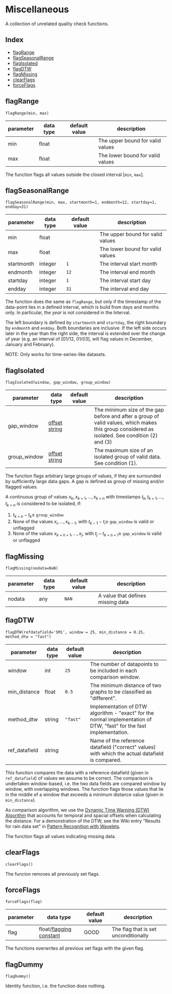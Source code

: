 # Miscellaneous

A collection of unrelated quality check functions.

## Index

- [flagRange](#flagrange)
- [flagSeasonalRange](#flagseasonalrange)
- [flagIsolated](#flagisolated)
- [flagDTW](#flagdtw)
- [flagMissing](#flagmissing)
- [clearFlags](#clearflags)
- [forceFlags](#forceflags)



## flagRange

```
flagRange(min, max)
```
| parameter | data type | default value | description                      |
| --------- | --------- | ------------- | -----------                      |
| min       | float     |               | The upper bound for valid values |
| max       | float     |               | The lower bound for valid values |


The function flags all values outside the closed interval
$`[`$`min`, `max`$`]`$.

## flagSeasonalRange

```
flagSeasonalRange(min, max, startmonth=1, endmonth=12, startday=1, endday=31)
```

| parameter  | data type   | default value | description                      |
| ---------  | ----------- | ----          | -----------                      |
| min        | float       |               | The upper bound for valid values |
| max        | float       |               | The lower bound for valid values |
| startmonth | integer     | `1`           | The interval start month         |
| endmonth   | integer     | `12`          | The interval end month           |
| startday   | integer     | `1`           | The interval start day           |
| endday     | integer     | `31`          | The interval end day             |

The function does the same as `flagRange`, but only if the timestamp of the
data-point lies in a defined interval, which is build from days and months only. 
In particular, the *year* is not considered in the Interval. 

The left 
boundary is defined by `startmonth` and `startday`, the right boundary by `endmonth`
and `endday`. Both boundaries are inclusive. If the left side occurs later
in the year than the right side, the interval is extended over the change of
year (e.g. an interval of [01/12, 01/03], will flag values in December,
January and February).

NOTE: Only works for time-series-like datasets.


## flagIsolated

```
flagIsolated(window, gap_window, group_window) 

```

| parameter    | data type                                                     | default value | description                                                                                                                                    |
|--------------|---------------------------------------------------------------|---------------|------------------------------------------------------------------------------------------------------------------------------------------------|
| gap_window   | [offset string](docs/ParameterDescriptions.md#offset-strings) |               | The minimum size of the gap before and after a group of valid values, which makes this group considered as isolated. See condition (2) and (3) |
| group_window | [offset string](docs/ParameterDescriptions.md#offset-strings) |               | The maximum size of an isolated group of valid data. See condition (1).                                                                        |

The function flags arbitrary large groups of values, if they are surrounded by sufficiently
large data gaps. A gap is defined as group of missing and/or flagged values.

A continuous group of values
$`x_{k}, x_{k+1},...,x_{k+n}`$ with timestamps $`t_{k}, t_{k+1}, ..., t_{k+n}`$
is considered to be isolated, if:
1. $` t_{k+n} - t_{k} \le `$ `group_window`
2. None of the values $` x_i, ..., x_{k-1} `$, with $`t_{k-1} - t_{i} \ge `$ `gap_window` is valid or unflagged
3. None of the values $` x_{k+n+1}, ..., x_{j} `$, with $`t_{j} - t_{k+n+1} \ge `$ `gap_window` is valid or unflagged


## flagMissing

```
flagMissing(nodata=NaN)
```

| parameter | data type  | default value  | description                       |
| --------- | ---------- | -------------- | -----------                       |
| nodata    | any        | `NAN`          | A value that defines missing data |




## flagDTW

```                            
flagDTW(refdatafield='SM1', window = 25, min_distance = 0.25, method_dtw = "fast")
``` 


| parameter             | data type                                                     | default value | description                                                                                                                                                |
|-----------------------|---------------------------------------------------------------|---------------|------------------------------------------------------------------------------------------------------------------------------------------------------------|
| window                |  int                                                          | `25`          |The number of datapoints to be included in each comparison window.                                             |
| min_distance          | float                                                         | `0.5`         |The minimum distance of two graphs to be classified as "different".                                      |
| method_dtw            | string                                                        | `"fast"`      |Implementation of DTW algorithm - "exact" for the normal implementation of DTW, "fast" for the fast implementation.                                                           |
| ref_datafield         | string                                                        |               |Name of the reference datafield ("correct" values) with which the actual datafield is compared.                                             |


This function compares the data with a reference datafield (given in `ref_datafield`) of values we assume to be correct. The comparison is undertaken window-based, i.e. the two data fields are compared window by window, with overlapping windows. The function flags those values that lie in the middle of a window that exceeds a minimum distance value (given in `min_distance`). 

As comparison algorithm, we use the [Dynamic Time Warping (DTW) Algorithm](https://en.wikipedia.org/wiki/Dynamic_time_warping) that accounts for temporal and spacial offsets when calculating the distance. For a demonstration of the DTW, see the Wiki entry "Results for rain data set" in [Pattern Recognition with Wavelets](https://git.ufz.de/rdm-software/saqc/-/wikis/Pattern-Recognition-with-Wavelets#Results). 

The function flags all values indicating missing data.





## clearFlags

```
clearFlags()
```

The funcion removes all previously set flags.

## forceFlags

```
forceFlags(flag)
```
| parameter | data type                                                                   | default value | description                          |
| --------- | -----------                                                                 | ----          | -----------                          |
| flag      | float/[flagging constant](docs/ParameterDescriptions.md#flagging-constants) | GOOD          | The flag that is set unconditionally |

The functions overwrites all previous set flags with the given flag.


## flagDummy

```
flagDummy()
```

Identity function, i.e. the function does nothing.

